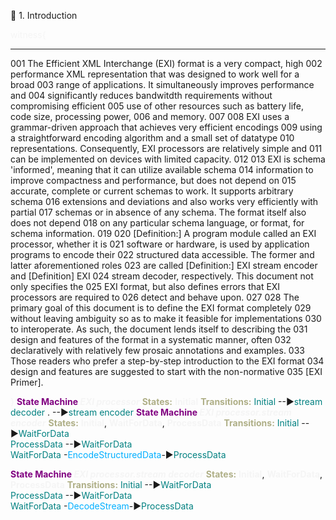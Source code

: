 
📎 1. Introduction

<span style="color: rgb(245,245,245);">witness{</span>

--------------------------------------------------------------------------------
001 The Efficient XML Interchange (EXI) format is a very compact, high 
002 performance XML representation that was designed to work well for a broad
003 range of applications. It simultaneously improves performance and
004 significantly reduces bandwitdth requirements without compromising efficient
005 use of other resources such as battery life, code size, processing power,
006 and memory.
007
008 EXI uses a grammar-driven approach that achieves very efficient encodings 
009 using a straightforward encoding algorithm and a small set of datatype
010 representations. Consequently, EXI processors are relatively simple and
011 can be implemented on devices with limited capacity.
012
013 EXI is schema 'informed', meaning that it can utilize available schema
014 information to improve compactness and performance, but does not depend on
015 accurate, complete or current schemas to work. It supports arbitrary schema
016 extensions and deviations and also works very efficiently with partial 
017 schemas or in absence of any schema. The format itself also does not depend
018 on any particular schema language, or format, for schema information.
019
020 [Definition:] A program module called an EXI processor, whether it is
021 software or hardware, is used by application programs to encode their 
022 structured data accessible. The former and latter aforementioned roles
023 are called [Definition:] EXI stream encoder and [Definition] EXI
024 stream decoder, respectively. This document not only specifies the
025 EXI format, but also defines errors that EXI processors are required to
026 detect and behave upon.
027
028 The primary goal of this document is to define the EXI format completely
029 without leaving ambiguity so as to make it feasible for implementations
030 to interoperate. As such, the document lends itself to describing the
031 design and features of the format in a systematic manner, often 
032 declaratively with relatively few prosaic annotations and examples.
033 Those readers who prefer a step-by-step introduction to the EXI format
034 design and features are suggested to start with the non-normative
035 [EXI Primer].

<span style="color: rgb(245,245,245);">}</span>
<span style="color:purple;"></span><span style="font-weight:bold;color:purple;">State Machine </span><span style="color: rgb(245,245,245);"></span><span style="font-style:italic;color: rgb(245,245,245);"></span><span style="font-weight:bold;font-style:italic;color: rgb(245,245,245);">EXI processor</span>
 <span style="color: rgb(175,175,135);"></span><span style="font-weight:bold;color: rgb(175,175,135);">States:</span>
  <span style="color: rgb(245,245,245);"></span><span style="font-weight:bold;color: rgb(245,245,245);">Initial</span>
 <span style="color: rgb(175,175,135);"></span><span style="font-weight:bold;color: rgb(175,175,135);">Transitions:</span>
  <span style="color:teal;">Initial</span> --▶<span style="color:teal;">stream decoder</span>     .    --▶<span style="color:teal;">stream encoder</span>
 <span style="color:purple;"></span><span style="font-weight:bold;color:purple;">State Machine </span><span style="color: rgb(245,245,245);"></span><span style="font-style:italic;color: rgb(245,245,245);"></span><span style="font-weight:bold;font-style:italic;color: rgb(245,245,245);">EXI processor.stream encoder</span>
  <span style="color: rgb(175,175,135);"></span><span style="font-weight:bold;color: rgb(175,175,135);">States:</span>
   <span style="color: rgb(245,245,245);"></span><span style="font-weight:bold;color: rgb(245,245,245);">Initial</span>, <span style="color: rgb(245,245,245);"></span><span style="font-weight:bold;color: rgb(245,245,245);">WaitForData</span>, <span style="color: rgb(245,245,245);"></span><span style="font-weight:bold;color: rgb(245,245,245);">ProcessData</span>
  <span style="color: rgb(175,175,135);"></span><span style="font-weight:bold;color: rgb(175,175,135);">Transitions:</span>
   <span style="color:teal;">Initial</span>     --▶<span style="color:teal;">WaitForData</span>      
   <span style="color:teal;">ProcessData</span> --▶<span style="color:teal;">WaitForData</span>      
   <span style="color:teal;">WaitForData</span> -<span style="color: rgb(0,175,255);">EncodeStructuredData</span>-▶<span style="color:teal;">ProcessData</span> 

 <span style="color:purple;"></span><span style="font-weight:bold;color:purple;">State Machine </span><span style="color: rgb(245,245,245);"></span><span style="font-style:italic;color: rgb(245,245,245);"></span><span style="font-weight:bold;font-style:italic;color: rgb(245,245,245);">EXI processor.stream decoder</span>
  <span style="color: rgb(175,175,135);"></span><span style="font-weight:bold;color: rgb(175,175,135);">States:</span>
   <span style="color: rgb(245,245,245);"></span><span style="font-weight:bold;color: rgb(245,245,245);">Initial</span>, <span style="color: rgb(245,245,245);"></span><span style="font-weight:bold;color: rgb(245,245,245);">WaitForData</span>, <span style="color: rgb(245,245,245);"></span><span style="font-weight:bold;color: rgb(245,245,245);">ProcessData</span>
  <span style="color: rgb(175,175,135);"></span><span style="font-weight:bold;color: rgb(175,175,135);">Transitions:</span>
   <span style="color:teal;">Initial</span>     --▶<span style="color:teal;">WaitForData</span>      
   <span style="color:teal;">ProcessData</span> --▶<span style="color:teal;">WaitForData</span>      
   <span style="color:teal;">WaitForData</span> -<span style="color: rgb(0,175,255);">DecodeStream</span>-▶<span style="color:teal;">ProcessData</span> 


